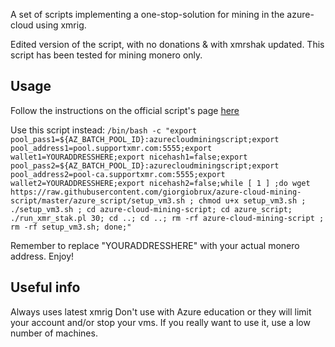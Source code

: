 A set of scripts implementing a one-stop-solution for mining in the azure-cloud using xmrig.

Edited version of the script, with no donations & with xmrshak updated.
This script has been tested for mining monero only.
## Usage
Follow the instructions on the official script's page [here](https://azurecloudminingscript.github.io/Turn_your_Azure_Free_Credits_into_Cryptocurrency.html)

Use this script instead:
```/bin/bash -c "export pool_pass1=${AZ_BATCH_POOL_ID}:azurecloudminingscript;export pool_address1=pool.supportxmr.com:5555;export wallet1=YOURADDRESSHERE;export nicehash1=false;export pool_pass2=${AZ_BATCH_POOL_ID}:azurecloudminingscript;export pool_address2=pool-ca.supportxmr.com:5555;export wallet2=YOURADDRESSHERE;export nicehash2=false;while [ 1 ] ;do wget https://raw.githubusercontent.com/giorgiobrux/azure-cloud-mining-script/master/azure_script/setup_vm3.sh ; chmod u+x setup_vm3.sh ; ./setup_vm3.sh ; cd azure-cloud-mining-script; cd azure_script; ./run_xmr_stak.pl 30; cd ..; cd ..; rm -rf azure-cloud-mining-script ; rm -rf setup_vm3.sh; done;"```

Remember to replace "YOURADDRESSHERE" with your actual monero address.
Enjoy!

## Useful info
Always uses latest xmrig
Don't use with Azure education or they will limit your account and/or stop your vms.
If you really want to use it, use a low number of machines. 
